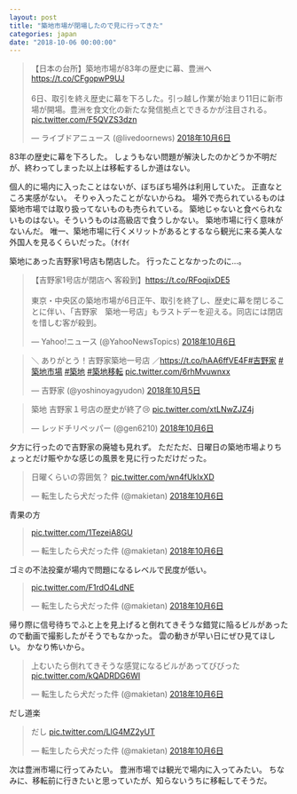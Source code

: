 ```yaml
---
layout: post
title: "築地市場が閉場したので見に行ってきた"
categories: japan
date: "2018-10-06 00:00:00"
---
```


<blockquote class="twitter-tweet" data-lang="ja"><p lang="ja" dir="ltr">【日本の台所】築地市場が83年の歴史に幕、豊洲へ<a href="https://t.co/CFgopwP9UJ">https://t.co/CFgopwP9UJ</a><br><br>6日、取引を終え歴史に幕を下ろした。引っ越し作業が始まり11日に新市場が開場。豊洲を食文化の新たな発信拠点とできるかが注目される。 <a href="https://t.co/F5QVZS3dzn">pic.twitter.com/F5QVZS3dzn</a></p>&mdash; ライブドアニュース (@livedoornews) <a href="https://twitter.com/livedoornews/status/1048483813754458112?ref_src=twsrc%5Etfw">2018年10月6日</a></blockquote>
<script async src="https://platform.twitter.com/widgets.js" charset="utf-8"></script>

83年の歴史に幕を下ろした。
しょうもない問題が解決したのかどうか不明だが、終わってしまった以上は移転するしか道はない。

個人的に場内に入ったことはないが、ぼちぼち場外は利用していた。
正直なところ実感がない。
そりゃ入ったことがないからね。
場外で売られているものは築地市場では取り扱ってないものも売られている。
築地じゃないと食べられないものはない。そういうものは高級店で食うしかない。
築地市場に行く意味がないんだ。
唯一、築地市場に行くメリットがあるとするなら観光に来る美人な外国人を見るくらいだった。（ｵｲｵｲ

築地にあった吉野家1号店も閉店した。
行ったことなかったのに...。

<blockquote class="twitter-tweet" data-lang="ja"><p lang="ja" dir="ltr">【吉野家1号店が閉店へ 客殺到】<a href="https://t.co/RFoqjixDE5">https://t.co/RFoqjixDE5</a><br><br>東京・中央区の築地市場が6日正午、取引を終了し、歴史に幕を閉じることに伴い、「吉野家　築地一号店」もラストデーを迎える。同店には閉店を惜しむ客が殺到。</p>&mdash; Yahoo!ニュース (@YahooNewsTopics) <a href="https://twitter.com/YahooNewsTopics/status/1048390450820739072?ref_src=twsrc%5Etfw">2018年10月6日</a></blockquote>
<script async src="https://platform.twitter.com/widgets.js" charset="utf-8"></script>

<blockquote class="twitter-tweet" data-lang="ja"><p lang="ja" dir="ltr">＼ ありがとう！吉野家築地一号店 ／<a href="https://t.co/hAA6ffVE4F">https://t.co/hAA6ffVE4F</a><a href="https://twitter.com/hashtag/%E5%90%89%E9%87%8E%E5%AE%B6?src=hash&amp;ref_src=twsrc%5Etfw">#吉野家</a> <a href="https://twitter.com/hashtag/%E7%AF%89%E5%9C%B0%E5%B8%82%E5%A0%B4?src=hash&amp;ref_src=twsrc%5Etfw">#築地市場</a> <a href="https://twitter.com/hashtag/%E7%AF%89%E5%9C%B0?src=hash&amp;ref_src=twsrc%5Etfw">#築地</a> <a href="https://twitter.com/hashtag/%E7%AF%89%E5%9C%B0%E7%A7%BB%E8%BB%A2?src=hash&amp;ref_src=twsrc%5Etfw">#築地移転</a> <a href="https://t.co/6rhMvuwnxx">pic.twitter.com/6rhMvuwnxx</a></p>&mdash; 吉野家 (@yoshinoyagyudon) <a href="https://twitter.com/yoshinoyagyudon/status/1048350402041847809?ref_src=twsrc%5Etfw">2018年10月5日</a></blockquote>
<script async src="https://platform.twitter.com/widgets.js" charset="utf-8"></script>

<blockquote class="twitter-tweet" data-lang="ja"><p lang="ja" dir="ltr">築地 吉野家１号店の歴史が終了😢 <a href="https://t.co/xtLNwZJZ4j">pic.twitter.com/xtLNwZJZ4j</a></p>&mdash; レッドチリペッパー (@gen6210) <a href="https://twitter.com/gen6210/status/1048435780744433665?ref_src=twsrc%5Etfw">2018年10月6日</a></blockquote>
<script async src="https://platform.twitter.com/widgets.js" charset="utf-8"></script>

夕方に行ったので吉野家の廃墟も見れず。
ただただ、日曜日の築地市場よりちょっとだけ賑やかな感じの風景を見に行っただけだった。

<blockquote class="twitter-tweet" data-lang="ja"><p lang="ja" dir="ltr">日曜くらいの雰囲気？ <a href="https://t.co/wn4fUkIxXD">pic.twitter.com/wn4fUkIxXD</a></p>&mdash; 転生したら犬だった件 (@makietan) <a href="https://twitter.com/makietan/status/1048466599030677504?ref_src=twsrc%5Etfw">2018年10月6日</a></blockquote>
<script async src="https://platform.twitter.com/widgets.js" charset="utf-8"></script>


青果の方

<blockquote class="twitter-tweet" data-lang="ja"><p lang="und" dir="ltr"><a href="https://t.co/1TezeiA8GU">pic.twitter.com/1TezeiA8GU</a></p>&mdash; 転生したら犬だった件 (@makietan) <a href="https://twitter.com/makietan/status/1048467330727010304?ref_src=twsrc%5Etfw">2018年10月6日</a></blockquote>
<script async src="https://platform.twitter.com/widgets.js" charset="utf-8"></script>

ゴミの不法投棄が場内で問題になるレベルで民度が低い。


<blockquote class="twitter-tweet" data-lang="ja"><p lang="und" dir="ltr"><a href="https://t.co/F1rdO4LdNE">pic.twitter.com/F1rdO4LdNE</a></p>&mdash; 転生したら犬だった件 (@makietan) <a href="https://twitter.com/makietan/status/1048467297843564544?ref_src=twsrc%5Etfw">2018年10月6日</a></blockquote>
<script async src="https://platform.twitter.com/widgets.js" charset="utf-8"></script>


帰り際に信号待ちでふと上を見上げると倒れてきそうな錯覚に陥るビルがあったので動画で撮影したがそうでもなかった。
雲の動きが早い日にぜひ見てほしい。
かなり怖いから。

<blockquote class="twitter-tweet" data-lang="ja"><p lang="ja" dir="ltr">上むいたら倒れてきそうな感覚になるビルがあってびびった <a href="https://t.co/kQADRDG6WI">pic.twitter.com/kQADRDG6WI</a></p>&mdash; 転生したら犬だった件 (@makietan) <a href="https://twitter.com/makietan/status/1048468630860529664?ref_src=twsrc%5Etfw">2018年10月6日</a></blockquote>
<script async src="https://platform.twitter.com/widgets.js" charset="utf-8"></script>

だし道楽

<blockquote class="twitter-tweet" data-lang="ja"><p lang="ja" dir="ltr">だし <a href="https://t.co/LlG4MZ2yUT">pic.twitter.com/LlG4MZ2yUT</a></p>&mdash; 転生したら犬だった件 (@makietan) <a href="https://twitter.com/makietan/status/1048461800075812864?ref_src=twsrc%5Etfw">2018年10月6日</a></blockquote>
<script async src="https://platform.twitter.com/widgets.js" charset="utf-8"></script>

次は豊洲市場に行ってみたい。
豊洲市場では観光で場内に入ってみたい。
ちなみに、移転前に行きたいと思っていたが、知らないうちに移転してそうだ。
